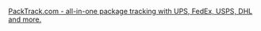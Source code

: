
[PackTrack.com - all-in-one package tracking with UPS, FedEx, USPS, DHL and more.](http://www.packtrack.com/)
